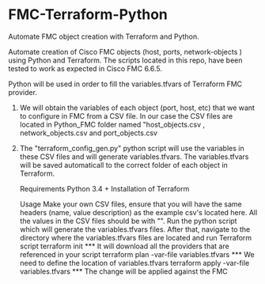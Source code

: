 # FMC-Terraform-Python
Automate FMC object creation with Terraform and Python.

Automate creation of Cisco FMC objects (host, ports, network-objects ) using Python and Terraform. 
The scripts located in this repo, have been tested to work as expected in Cisco FMC 6.6.5. 




Python will be used in order to fill the variables.tfvars of Terraform FMC provider. 

1) We will obtain the variables of each object (port, host, etc) that we want to configure in FMC from 
   a CSV file. In our case the CSV files are located in Python_FMC folder named "host_objects.csv , network_objects.csv and
   port_objects.csv

2) The "terraform_config_gen.py" python script will use the variables in these CSV files and will generate variables.tfvars. The 
   variables.tfvars will be saved automaticall to the correct folder of each object in Terraform. 
   
   
   Requirements
   Python 3.4 +
   Installation of Terraform 
   
   
   Usage
   Make your own CSV files, ensure that you will have the same headers (name, value description) as the example csv's located here. 
   All the values in the CSV files should be with "". 
   Run the python script which will generate the variables.tfvars files. After that, navigate to the directory where the variables.tfvars files
   are located and run Terraform script
   terraform init    *** It will download all the providers that are referenced in your script
   terraform plan -var-file variables.tfvars       *** We need to define the location of variables.tfvars 
   terraform apply -var-file variables.tfvars     *** The change will be applied against the FMC
